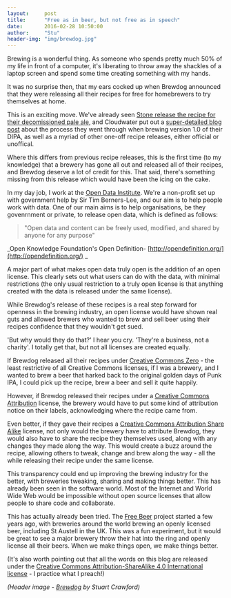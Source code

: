 ```yaml
---
layout:     post
title:      "Free as in beer, but not free as in speech"
date:       2016-02-28 10:50:00
author:     "Stu"
header-img: "img/brewdog.jpg"
---
```


Brewing is a wonderful thing. As someone who spends pretty much 50% of my life in front of a computer, it's liberating to throw away the shackles of a laptop screen and spend some time creating something with my hands.

It was no surprise then, that my ears cocked up when Brewdog announced that they were releasing all their recipes for free for homebrewers to try themselves at home.

This is an exciting move. We've already seen [Stone release the recipe for their decomissioned pale ale](http://www.stonebrewing.com/blog/miscellany/2015/stone-pale-ale), and Cloudwater put out a [super-detailed blog post](http://cloudwaterbrew.co/blog/dipa-v10) about the process they went through when brewing version 1.0 of their DIPA, as well as a myriad of other one-off recipe releases, either official or unoffical.

Where this differs from previous recipe releases, this is the first time (to my knowledge) that a brewery has gone all out and released all of their recipes, and Brewdog deserve a lot of credit for this. That said, there's something missing from this release which would have been the icing on the cake.

In my day job, I work at the [Open Data Institute](http://theodi.org/). We're a non-profit set up with government help by Sir Tim Berners-Lee, and our aim is to help people work with data. One of our main aims is to help organisations, be they govenrnment or private, to release open data, which is defined as follows:

> "Open data and content can be freely used, modified, and shared by anyone for any purpose"

_Open Knowledge Foundation's Open Definition- [http://opendefinition.org/](http://opendefinition.org/) _

A major part of what makes open data truly open is the addition of an open license. This clearly sets out what users can do with the data, with minimal restrictions (the only usual restriction to a truly open license is that anything created with the data is released under the same license).

While Brewdog's release of these recipes is a real step forward for openness in the brewing industry, an open license would have shown real guts and allowed brewers who wanted to brew and sell beer using their recipes confidence that they wouldn't get sued.

'But why would they do that?' I hear you cry. 'They're a business, not a charity'. I totally get that, but not all licenses are created equally.

If Brewdog released all their recipes under [Creative Commons Zero](https://creativecommons.org/publicdomain/zero/1.0) - the least restrictive of all Creative Commons licenses, if I was a brewery, and I wanted to brew a beer that harked back to the original golden days of Punk IPA, I could pick up the recipe, brew a beer and sell it quite happily.

However, if Brewdog released their recipes under a [Creative Commons Attribution](http://creativecommons.org/licenses/by/4.0) license, the brewery would have to put some kind of attribution notice on their labels, acknowledging where the recipe came from.

Even better, if they gave their recipes a [Creative Commons Attribution Share Alike](http://creativecommons.org/licenses/by-sa/4.0/) license, not only would the brewery have to attribute Brewdog, they would also have to share the recipe they themselves used, along with any changes they made along the way. This would create a buzz around the recipe, allowing others to tweak, change and brew along the way - all the while releasing their recipe under the same license.

This transparency could end up improving the brewing industry for the better, with breweries tweaking, sharing and making things better. This has already been seen in the software world. Most of the Internet and World Wide Web would be impossible without open source licenses that allow people to share code and collaborate.

This has actually already been tried. The [Free Beer](http://freebeer.org/) project started a few years ago, with breweries around the world brewing an openly licensed beer, including St Austell in the UK. This was a fun experiment, but it would be great to see a major brewery throw their hat into the ring and openly license all their beers. When we make things open, we make things better.

(It's also worth pointing out that all the words on this blog are released under the [Creative Commons Attribution-ShareAlike 4.0 International license](http://creativecommons.org/licenses/by-sa/4.0/) - I practice what I preach!)

*(Header image - [Brewdog](https://www.flickr.com/photos/potatojunkie/7026263277/in/photolist-bGTrhi-dCxeDe-dCxdeg-dCxfWr-dCxfgX-dCCFiL-9Wowtd-dCCD4d-dCCF8j-dCxdgT-dCxdbv-7n1FT7-dCxdaa-dCCDuo-vzyKvt-sqMGyN-9Wowtw-mVt75t-9UbetB-9Wowtq-nE6dHj-9UbjCF-fyEqFy-9UbetK-8ZtAnL-kLSF88-9VT31K-AZakFN-nEgnfA-8n1gaJ-b3Bxsn-9VT33p-9Ubetr-9VT334-9VT32c-9VW3Kq-tnwQR7-9VT33e-9VW3KG-t6cDw3-9VW3Ku-9VW3KE-9Ubeua-aBPvRW-9VW3KU-cpDbij-cpDczU-cpDagd-fwb6Bt-a9ZzSU) by Stuart Crawford)*
